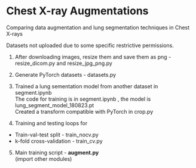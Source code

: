 # Chest X-ray Augmentations
Comparing data augmentation and lung segmentation techniques in Chest X-rays

Datasets not uploaded due to some specific restrictive permissions.

1. After downloading images, resize them and save them as png - \
resize_dicom.py and resize_jpg_png.py

2. Generate PyTorch datasets - datasets.py

3. Trained a lung sementation model from another dataset in segment.ipynb \
The code for training is in segment.ipynb , the model is lung_segment_model_180823.pt \
Created a transform compatible with PyTorch in crop.py

4. Training and testing loops for
- Train-val-test split - train_nocv.py
- k-fold cross-validation - train_cv.py

5. Main training script - **augment.py** \
(import other modules)